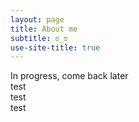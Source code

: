 ```yaml
---
layout: page
title: About me
subtitle: ಠ_ಠ
use-site-title: true
---
```


In progress, come back later<br>
test<br>
test<br>
test<br>
